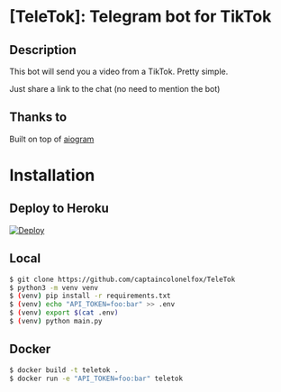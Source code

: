 

# [TeleTok]: Telegram bot for TikTok

## Description

This bot will send you a video from a TikTok. Pretty simple.

Just share a link to the chat (no need to mention the bot)

## Thanks to

Built on top of [aiogram](https://github.com/aiogram/aiogram)

# Installation

## Deploy to Heroku

[![Deploy](https://www.herokucdn.com/deploy/button.svg)](https://heroku.com/deploy)

## Local

```bash
$ git clone https://github.com/captaincolonelfox/TeleTok
$ python3 -m venv venv
$ (venv) pip install -r requirements.txt
$ (venv) echo "API_TOKEN=foo:bar" >> .env
$ (venv) export $(cat .env)
$ (venv) python main.py
```

## Docker

```bash
$ docker build -t teletok .
$ docker run -e "API_TOKEN=foo:bar" teletok
```


